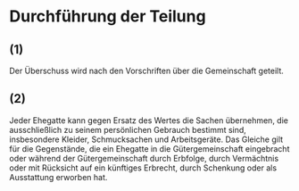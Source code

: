 # Durchführung der Teilung



## (1)

 Der Überschuss wird nach den Vorschriften über die Gemeinschaft geteilt.

## (2)

 Jeder Ehegatte kann gegen Ersatz des Wertes die Sachen übernehmen, die ausschließlich zu seinem persönlichen Gebrauch bestimmt sind, insbesondere Kleider, Schmucksachen und Arbeitsgeräte. Das Gleiche gilt für die Gegenstände, die ein Ehegatte in die Gütergemeinschaft eingebracht oder während der Gütergemeinschaft durch Erbfolge, durch Vermächtnis oder mit Rücksicht auf ein künftiges Erbrecht, durch Schenkung oder als Ausstattung erworben hat. 

